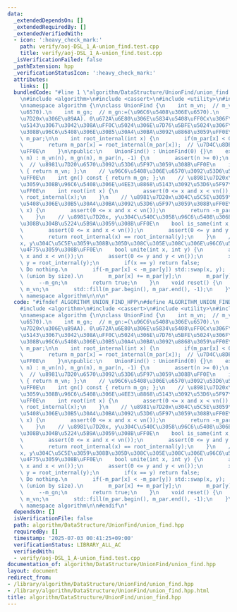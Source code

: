```yaml
---
data:
  _extendedDependsOn: []
  _extendedRequiredBy: []
  _extendedVerifiedWith:
  - icon: ':heavy_check_mark:'
    path: verify/aoj-DSL_1_A-union_find.test.cpp
    title: verify/aoj-DSL_1_A-union_find.test.cpp
  _isVerificationFailed: false
  _pathExtension: hpp
  _verificationStatusIcon: ':heavy_check_mark:'
  attributes:
    links: []
  bundledCode: "#line 1 \"algorithm/DataStructure/UnionFind/union_find.hpp\"\n\n\n\
    \n#include <algorithm>\n#include <cassert>\n#include <utility>\n#include <vector>\n\
    \nnamespace algorithm {\n\nclass UnionFind {\n    int m_vn;  // m_vn:=(\u8981\u7D20\
    \u6570).\n    int m_gn;  // m_gn:=(\u96C6\u5408\u306E\u6570).\n    // m_par[x]:=(\u8981\
    \u7D20x\u306E\u89AA). 0\u672A\u6E80\u306E\u5834\u5408\uFF0Cx\u306F\u4EE3\u8868\
    \u5143\u3067\u3042\u308A\uFF0C\u5024\u306E\u7D76\u5BFE\u5024\u306F\u5C5E\u3059\
    \u308B\u96C6\u5408\u306E\u30B5\u30A4\u30BA\u3092\u8868\u3059\uFF0E\n    std::vector<int>\
    \ m_par;\n\n    int root_internal(int x) {\n        if(m_par[x] < 0) return x;\n\
    \        return m_par[x] = root_internal(m_par[x]);  // \u7D4C\u8DEF\u5727\u7E2E\
    \uFF0E\n    }\n\npublic:\n    UnionFind() : UnionFind(0) {}\n    explicit UnionFind(int\
    \ n) : m_vn(n), m_gn(n), m_par(n, -1) {\n        assert(n >= 0);\n    }\n\n  \
    \  // \u8981\u7D20\u6570\u3092\u53D6\u5F97\u3059\u308B\uFF0E\n    int vn() const\
    \ { return m_vn; };\n    // \u96C6\u5408\u306E\u6570\u3092\u53D6\u5F97\u3059\u308B\
    \uFF0E\n    int gn() const { return m_gn; };\n    // \u8981\u7D20x\u304C\u5C5E\
    \u3059\u308B\u96C6\u5408\u306E\u4EE3\u8868\u5143\u3092\u53D6\u5F97\u3059\u308B\
    \uFF0E\n    int root(int x) {\n        assert(0 <= x and x < vn());\n        return\
    \ root_internal(x);\n    }\n    // \u8981\u7D20x\u304C\u5C5E\u3059\u308B\u96C6\
    \u5408\u306E\u30B5\u30A4\u30BA\u3092\u53D6\u5F97\u3059\u308B\uFF0E\n    int size(int\
    \ x) {\n        assert(0 <= x and x < vn());\n        return -m_par[root_internal(x)];\n\
    \    }\n    // \u8981\u7D20x, y\u304C\u540C\u3058\u96C6\u5408\u306B\u5C5E\u3059\
    \u308B\u304B\u5224\u5B9A\u3059\u308B\uFF0E\n    bool is_same(int x, int y) {\n\
    \        assert(0 <= x and x < vn());\n        assert(0 <= y and y < vn());\n\
    \        return root_internal(x) == root_internal(y);\n    }\n    // \u8981\u7D20\
    x, y\u304C\u5C5E\u3059\u308B\u305D\u308C\u305E\u308C\u306E\u96C6\u5408\u3092\u5408\
    \u4F75\u3059\u308B\uFF0E\n    bool unite(int x, int y) {\n        assert(0 <=\
    \ x and x < vn());\n        assert(0 <= y and y < vn());\n        x = root_internal(x),\
    \ y = root_internal(y);\n        if(x == y) return false;                    //\
    \ Do nothing.\n        if(-m_par[x] < -m_par[y]) std::swap(x, y);  // Merge technique\
    \ (union by size).\n        m_par[x] += m_par[y];\n        m_par[y] = x;\n   \
    \     --m_gn;\n        return true;\n    }\n    void reset() {\n        m_gn =\
    \ m_vn;\n        std::fill(m_par.begin(), m_par.end(), -1);\n    }\n};\n\n}  //\
    \ namespace algorithm\n\n\n"
  code: "#ifndef ALGORITHM_UNION_FIND_HPP\n#define ALGORITHM_UNION_FIND_HPP 1\n\n\
    #include <algorithm>\n#include <cassert>\n#include <utility>\n#include <vector>\n\
    \nnamespace algorithm {\n\nclass UnionFind {\n    int m_vn;  // m_vn:=(\u8981\u7D20\
    \u6570).\n    int m_gn;  // m_gn:=(\u96C6\u5408\u306E\u6570).\n    // m_par[x]:=(\u8981\
    \u7D20x\u306E\u89AA). 0\u672A\u6E80\u306E\u5834\u5408\uFF0Cx\u306F\u4EE3\u8868\
    \u5143\u3067\u3042\u308A\uFF0C\u5024\u306E\u7D76\u5BFE\u5024\u306F\u5C5E\u3059\
    \u308B\u96C6\u5408\u306E\u30B5\u30A4\u30BA\u3092\u8868\u3059\uFF0E\n    std::vector<int>\
    \ m_par;\n\n    int root_internal(int x) {\n        if(m_par[x] < 0) return x;\n\
    \        return m_par[x] = root_internal(m_par[x]);  // \u7D4C\u8DEF\u5727\u7E2E\
    \uFF0E\n    }\n\npublic:\n    UnionFind() : UnionFind(0) {}\n    explicit UnionFind(int\
    \ n) : m_vn(n), m_gn(n), m_par(n, -1) {\n        assert(n >= 0);\n    }\n\n  \
    \  // \u8981\u7D20\u6570\u3092\u53D6\u5F97\u3059\u308B\uFF0E\n    int vn() const\
    \ { return m_vn; };\n    // \u96C6\u5408\u306E\u6570\u3092\u53D6\u5F97\u3059\u308B\
    \uFF0E\n    int gn() const { return m_gn; };\n    // \u8981\u7D20x\u304C\u5C5E\
    \u3059\u308B\u96C6\u5408\u306E\u4EE3\u8868\u5143\u3092\u53D6\u5F97\u3059\u308B\
    \uFF0E\n    int root(int x) {\n        assert(0 <= x and x < vn());\n        return\
    \ root_internal(x);\n    }\n    // \u8981\u7D20x\u304C\u5C5E\u3059\u308B\u96C6\
    \u5408\u306E\u30B5\u30A4\u30BA\u3092\u53D6\u5F97\u3059\u308B\uFF0E\n    int size(int\
    \ x) {\n        assert(0 <= x and x < vn());\n        return -m_par[root_internal(x)];\n\
    \    }\n    // \u8981\u7D20x, y\u304C\u540C\u3058\u96C6\u5408\u306B\u5C5E\u3059\
    \u308B\u304B\u5224\u5B9A\u3059\u308B\uFF0E\n    bool is_same(int x, int y) {\n\
    \        assert(0 <= x and x < vn());\n        assert(0 <= y and y < vn());\n\
    \        return root_internal(x) == root_internal(y);\n    }\n    // \u8981\u7D20\
    x, y\u304C\u5C5E\u3059\u308B\u305D\u308C\u305E\u308C\u306E\u96C6\u5408\u3092\u5408\
    \u4F75\u3059\u308B\uFF0E\n    bool unite(int x, int y) {\n        assert(0 <=\
    \ x and x < vn());\n        assert(0 <= y and y < vn());\n        x = root_internal(x),\
    \ y = root_internal(y);\n        if(x == y) return false;                    //\
    \ Do nothing.\n        if(-m_par[x] < -m_par[y]) std::swap(x, y);  // Merge technique\
    \ (union by size).\n        m_par[x] += m_par[y];\n        m_par[y] = x;\n   \
    \     --m_gn;\n        return true;\n    }\n    void reset() {\n        m_gn =\
    \ m_vn;\n        std::fill(m_par.begin(), m_par.end(), -1);\n    }\n};\n\n}  //\
    \ namespace algorithm\n\n#endif\n"
  dependsOn: []
  isVerificationFile: false
  path: algorithm/DataStructure/UnionFind/union_find.hpp
  requiredBy: []
  timestamp: '2025-07-03 00:41:25+09:00'
  verificationStatus: LIBRARY_ALL_AC
  verifiedWith:
  - verify/aoj-DSL_1_A-union_find.test.cpp
documentation_of: algorithm/DataStructure/UnionFind/union_find.hpp
layout: document
redirect_from:
- /library/algorithm/DataStructure/UnionFind/union_find.hpp
- /library/algorithm/DataStructure/UnionFind/union_find.hpp.html
title: algorithm/DataStructure/UnionFind/union_find.hpp
---
```

